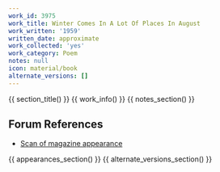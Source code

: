 ```yaml
---
work_id: 3975
work_title: Winter Comes In A Lot Of Places In August
work_written: '1959'
written_date: approximate
work_collected: 'yes'
work_category: Poem
notes: null
icon: material/book
alternate_versions: []
---
```


{{ section_title() }}
{{ work_info() }}
{{ notes_section() }}
## Forum References
- [Scan of magazine appearance](https://bukowskiforum.com/threads/i-taste-the-ashes-of-your-death-nomad-1959.56/#post-155950)

{{ appearances_section() }}
{{ alternate_versions_section() }}